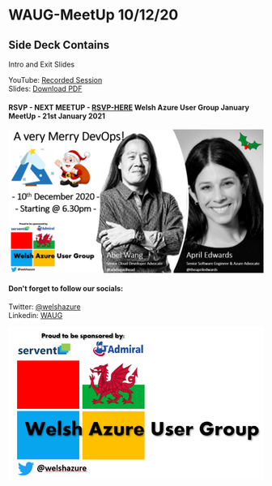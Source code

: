 # WAUG-MeetUp 10/12/20

## Side Deck Contains

Intro and Exit Slides

YouTube: [Recorded Session](https://youtu.be/QUn0i8ynKgQ)</br>
Slides: [Download PDF](https://github.com/jonnychipz/WAUG-MeetUp/blob/master/2020-Dec-10/WAUG%20-%20Meetup%20Slides%2010-12-20.pdf)</br>

#### RSVP - NEXT MEETUP - [RSVP-HERE](https://www.meetup.com/MSFT-Stack/events/274527184/) Welsh Azure User Group January MeetUp - 21st January 2021

![Logo](https://github.com/jonnychipz/WAUG-MeetUp/blob/master/2020-Dec-10/A%20Very%20Merry%20DevOps%20-%20101220.png)

#### Don't forget to follow our socials: </br>

Twitter: [@welshazure](http://www.twitter.com/welshazure) </br>
Linkedin: [WAUG](https://www.linkedin.com/groups/13866357/)


![Logo](../logo.PNG)
